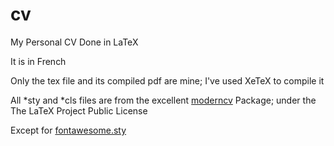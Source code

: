 cv
==

My Personal CV Done in LaTeX

It is in French

Only the tex file and its compiled pdf are mine; I've used XeTeX to compile it

All *sty and *cls files are from the excellent [moderncv](http://www.ctan.org/tex-archive/macros/latex/contrib/moderncv) Package; under the The LaTeX Project Public Li­cense

Except for [fontawesome.sty](gist.github.com/sway/3101743)
